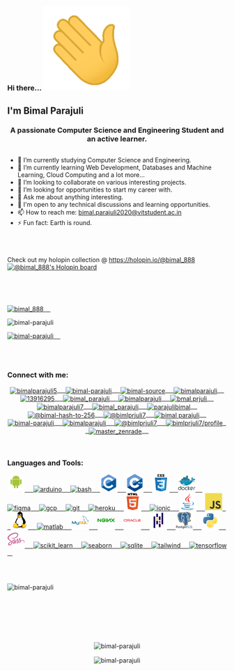 ### Hi there... <img src="https://github.com/bimal-parajuli/bimal-parajuli/blob/main/assets/wave.gif" width="200px">

## I'm Bimal Parajuli

<h3 align="center" >A passionate Computer Science and Engineering Student and an active learner.</h3>

## 
- 🔭 I’m currently studying Computer Science and Engineering.
- 🌱 I’m currently learning Web Development, Databases and Machine Learning, Cloud Computing and a lot more...
- 👯 I’m looking to collaborate on various interesting projects.
- 🤔 I’m looking for opportunities to start my career with.
- 💬 Ask me about anything interesting.
- 💬 I'm open to any technical discussions and learning opportunities.
- 📫 How to reach me: bimal.parajuli2020@vitstudent.ac.in
- ⚡ Fun fact: Earth is round.

<br>
<br>

Check out my holopin collection @ https://holopin.io/@bimal_888
[![@bimal_888's Holopin board](https://holopin.me/bimal_888)](https://holopin.io/@bimal_888)

<br>
<br>
<center>

  <br />
<!--   <h1 align="center">Hi 👋, I'm Bimal Parajuli</h1>
 -->

<!--   Twitter Follow -->
 <p align="left"> 
   <a href="https://twitter.com/bimal_888" target="blank">
     <img src="https://img.shields.io/twitter/follow/bimal_888?logo=twitter&style=for-the-badge" alt="bimal_888" /> &nbsp; &nbsp; 
   </a> 
  </p>
  <!-- github profile view counter -->
 <p align="left"> 
   <img src="https://komarev.com/ghpvc/?username=bimal-parajuli&label=Profile%20views&color=0e75b6&style=flat" alt="bimal-parajuli" /> &nbsp; &nbsp; 
  </p>
<!--   <br /> -->
  
<!-- vercel trophies -->
<p align="left"> 
  <a href="https://github.com/ryo-ma/github-profile-trophy">
    <img src="https://github-profile-trophy.vercel.app/?username=bimal-parajuli" alt="bimal-parajuli" /> &nbsp; &nbsp; 
  </a> 
 </p>

  <br />


<br />

<!-- Links to profiles:: -->
<h3 align="left">Connect with me:</h3>

<!-- twitter -->
<a href="https://twitter.com/bimalparajuli5" target="blank">
    <img align="center" src="https://raw.githubusercontent.com/rahuldkjain/github-profile-readme-generator/master/src/images/icons/Social/twitter.svg" alt="bimalparajuli5" height="30" width="40" /> &nbsp; &nbsp; 
</a>

<!-- linkedin -->
<a href="https://linkedin.com/in/bimal-parajuli" target="blank">
    <img align="center" src="https://raw.githubusercontent.com/rahuldkjain/github-profile-readme-generator/master/src/images/icons/Social/linked-in-alt.svg" alt="bimal-parajuli" height="30" width="40" /> &nbsp; &nbsp; 
</a>

<!-- Codepen.io -->
<a href="https://codepen.io/bimal-source" target="blank">
    <img align="center" src="https://raw.githubusercontent.com/rahuldkjain/github-profile-readme-generator/master/src/images/icons/Social/codepen.svg" alt="bimal-source" height="30" width="40" /> &nbsp; &nbsp; 
</a>

<!-- dev.to -->
<a href="https://dev.to/bimalparajuli" target="blank">
    <img align="center" src="https://raw.githubusercontent.com/rahuldkjain/github-profile-readme-generator/master/src/images/icons/Social/devto.svg" alt="bimalparajuli" height="30" width="40" /> &nbsp; &nbsp; 
</a>

<!-- The all godly Stack Overflow -->
<a href="https://stackoverflow.com/users/13916295" target="blank">
    <img align="center" src="https://raw.githubusercontent.com/rahuldkjain/github-profile-readme-generator/master/src/images/icons/Social/stack-overflow.svg" alt="13916295" height="30" width="40" /> &nbsp; &nbsp; 
</a>

<!-- Codesandbox -->
<a href="https://codesandbox.com/bimal_parajuli" target="blank">
    <img align="center" src="https://raw.githubusercontent.com/rahuldkjain/github-profile-readme-generator/master/src/images/icons/Social/codesandbox.svg" alt="bimal_parajuli" height="30" width="40" /> &nbsp; &nbsp; 
</a>

<!-- Kaggle -->
<a href="https://kaggle.com/bimalparajuli" target="blank">
    <img align="center" src="https://raw.githubusercontent.com/rahuldkjain/github-profile-readme-generator/master/src/images/icons/Social/kaggle.svg" alt="bimalparajuli" height="30" width="40" /> &nbsp; &nbsp; 
</a>

<!-- Facebook -->
<a href="https://fb.com/bmal.prjuli" target="blank">
    <img align="center" src="https://raw.githubusercontent.com/rahuldkjain/github-profile-readme-generator/master/src/images/icons/Social/facebook.svg" alt="bmal.prjuli" height="30" width="40" /> &nbsp; &nbsp; 
</a>
<!-- The all poisonous Instagram. I have no tiktok. lol. I'm Super big bren now. -->
<a href="https://instagram.com/bimalparajuli7" target="blank">
    <img align="center" src="https://raw.githubusercontent.com/rahuldkjain/github-profile-readme-generator/master/src/images/icons/Social/instagram.svg" alt="bimalparajuli7" height="30" width="40" /> &nbsp; &nbsp; 
</a>

<!-- dribbble.io -->
<a href="https://dribbble.com/bimal_parajuli" target="blank">
    <img align="center" src="https://raw.githubusercontent.com/rahuldkjain/github-profile-readme-generator/master/src/images/icons/Social/dribbble.svg" alt="bimal_parajuli" height="30" width="40" /> &nbsp; &nbsp; 
</a>

<!-- behance -->
<a href="https://www.behance.net/parajulibimal" target="blank">
    <img align="center" src="https://raw.githubusercontent.com/rahuldkjain/github-profile-readme-generator/master/src/images/icons/Social/behance.svg" alt="parajulibimal" height="30" width="40" /> &nbsp; &nbsp; 
</a>

<!-- hashnode -->
<a href="https://hashnode.com/@bimal-hash-to-256" target="blank">
    <img align="center" src="https://raw.githubusercontent.com/rahuldkjain/github-profile-readme-generator/master/src/images/icons/Social/hashnode.svg" alt="@bimal-hash-to-256" height="30" width="40" /> &nbsp; &nbsp; 
</a>

<!-- medium, why isnt this free... :( -->
<a href="https://medium.com/@bimlprjuli7" target="blank">
    <img align="center" src="https://raw.githubusercontent.com/rahuldkjain/github-profile-readme-generator/master/src/images/icons/Social/medium.svg" alt="@bimlprjuli7" height="30" width="40" /> &nbsp; &nbsp; 
</a>

<!-- Youtube -->
<a href="https://www.youtube.com/c/bimal parajuli" target="blank">
    <img align="center" src="https://raw.githubusercontent.com/rahuldkjain/github-profile-readme-generator/master/src/images/icons/Social/youtube.svg" alt="bimal parajuli" height="30" width="40" /> &nbsp; &nbsp; 
</a>

<!-- Codechef -->
<a href="https://www.codechef.com/users/bimal-parajuli" target="blank">
    <img align="center" src="https://cdn.jsdelivr.net/npm/simple-icons@3.1.0/icons/codechef.svg" alt="bimal-parajuli" height="30" width="40" /> &nbsp; &nbsp; 
</a>

<!-- Hackerrank -->
<a href="https://www.hackerrank.com/bimalparajuli" target="blank">
    <img align="center" src="https://raw.githubusercontent.com/rahuldkjain/github-profile-readme-generator/master/src/images/icons/Social/hackerrank.svg" alt="bimalparajuli" height="30" width="40" /> &nbsp; &nbsp; 
</a>

<!-- Hackerearth -->
<a href="https://www.hackerearth.com/@bimlprjuli7" target="blank">
    <img align="center" src="https://raw.githubusercontent.com/rahuldkjain/github-profile-readme-generator/master/src/images/icons/Social/hackerearth.svg" alt="@bimlprjuli7" height="30" width="40" /> &nbsp; &nbsp; 
</a>

<!-- GFG -->
<a href="https://auth.geeksforgeeks.org/user/bimlprjuli7/profile" target="blank">
    <img align="center" src="https://raw.githubusercontent.com/rahuldkjain/github-profile-readme-generator/master/src/images/icons/Social/geeks-for-geeks.svg" alt="bimlprjuli7/profile" height="30" width="40" /> &nbsp; &nbsp; 
</a>

<!-- Topcoder... idk why I signed in to this -->
<a href="https://www.topcoder.com/members/master_zenrade" target="blank">
    <img align="center" src="https://raw.githubusercontent.com/rahuldkjain/github-profile-readme-generator/master/src/images/icons/Social/topcoder.svg" alt="master_zenrade" height="30" width="40" /> &nbsp; &nbsp; 
</a>

</p>

<br />

<h3 align="left">Languages and Tools:</h3>
<!-- Icons for toolings:: -->
<p align="left"> 
<a href="https://developer.android.com" target="_blank" rel="noreferrer"> 
    <img src="https://raw.githubusercontent.com/devicons/devicon/master/icons/android/android-original-wordmark.svg" alt="android" width="40" height="40"/> &nbsp; &nbsp;  
</a>

<a href="https://www.arduino.cc/" target="_blank" rel="noreferrer"> 
    <img src="https://cdn.worldvectorlogo.com/logos/arduino-1.svg" alt="arduino" width="40" height="40"/> &nbsp; &nbsp;  
</a> 
<a href="https://www.gnu.org/software/bash/" target="_blank" rel="noreferrer"> 
    <img src="https://www.vectorlogo.zone/logos/gnu_bash/gnu_bash-icon.svg" alt="bash" width="40" height="40"/> &nbsp; &nbsp;  
</a> 

<a href="https://www.cprogramming.com/" target="_blank" rel="noreferrer"> 
    <img src="https://raw.githubusercontent.com/devicons/devicon/master/icons/c/c-original.svg" alt="c" width="40" height="40"/> &nbsp; &nbsp;  
</a> 

<a href="https://www.w3schools.com/cpp/" target="_blank" rel="noreferrer"> 
    <img src="https://raw.githubusercontent.com/devicons/devicon/master/icons/cplusplus/cplusplus-original.svg" alt="cplusplus" width="40" height="40"/> &nbsp; &nbsp;  
</a> 

<a href="https://www.w3schools.com/css/" target="_blank" rel="noreferrer"> 
    <img src="https://raw.githubusercontent.com/devicons/devicon/master/icons/css3/css3-original-wordmark.svg" alt="css3" width="40" height="40"/> &nbsp; &nbsp;  
</a> 

<a href="https://www.docker.com/" target="_blank" rel="noreferrer"> 
    <img src="https://raw.githubusercontent.com/devicons/devicon/master/icons/docker/docker-original-wordmark.svg" alt="docker" width="40" height="40"/> &nbsp; &nbsp;  
</a> 

<a href="https://www.figma.com/" target="_blank" rel="noreferrer"> 
    <img src="https://www.vectorlogo.zone/logos/figma/figma-icon.svg" alt="figma" width="40" height="40"/> &nbsp; &nbsp;  
</a> 

<a href="https://cloud.google.com" target="_blank" rel="noreferrer"> 
    <img src="https://www.vectorlogo.zone/logos/google_cloud/google_cloud-icon.svg" alt="gcp" width="40" height="40"/> &nbsp; &nbsp;  
</a> 

<a href="https://git-scm.com/" target="_blank" rel="noreferrer"> 
    <img src="https://www.vectorlogo.zone/logos/git-scm/git-scm-icon.svg" alt="git" width="40" height="40"/> &nbsp; &nbsp;  
</a> 

<a href="https://heroku.com" target="_blank" rel="noreferrer"> 
    <img src="https://www.vectorlogo.zone/logos/heroku/heroku-icon.svg" alt="heroku" width="40" height="40"/> &nbsp; &nbsp;  
</a> 

<a href="https://www.w3.org/html/" target="_blank" rel="noreferrer"> 
    <img src="https://raw.githubusercontent.com/devicons/devicon/master/icons/html5/html5-original-wordmark.svg" alt="html5" width="40" height="40"/> &nbsp; &nbsp;  
</a> 

<a href="https://ionicframework.com" target="_blank" rel="noreferrer"> 
    <img src="https://upload.wikimedia.org/wikipedia/commons/d/d1/Ionic_Logo.svg" alt="ionic" width="40" height="40"/> &nbsp; &nbsp;  
</a> 

<a href="https://www.java.com" target="_blank" rel="noreferrer"> 
    <img src="https://raw.githubusercontent.com/devicons/devicon/master/icons/java/java-original.svg" alt="java" width="40" height="40"/> &nbsp; &nbsp;  
</a> 

<a href="https://developer.mozilla.org/en-US/docs/Web/JavaScript" target="_blank" rel="noreferrer"> 
    <img src="https://raw.githubusercontent.com/devicons/devicon/master/icons/javascript/javascript-original.svg" alt="javascript" width="40" height="40"/> &nbsp; &nbsp;  
</a> 

<a href="https://www.linux.org/" target="_blank" rel="noreferrer"> 
    <img src="https://raw.githubusercontent.com/devicons/devicon/master/icons/linux/linux-original.svg" alt="linux" width="40" height="40"/> &nbsp; &nbsp;  
</a> 

<a href="https://www.mathworks.com/" target="_blank" rel="noreferrer"> 
    <img src="https://upload.wikimedia.org/wikipedia/commons/2/21/Matlab_Logo.png" alt="matlab" width="40" height="40"/> &nbsp; &nbsp;  
</a> 

<a href="https://www.mysql.com/" target="_blank" rel="noreferrer"> 
    <img src="https://raw.githubusercontent.com/devicons/devicon/master/icons/mysql/mysql-original-wordmark.svg" alt="mysql" width="40" height="40"/> &nbsp; &nbsp;  
</a> 

<a href="https://www.nginx.com" target="_blank" rel="noreferrer"> 
    <img src="https://raw.githubusercontent.com/devicons/devicon/master/icons/nginx/nginx-original.svg" alt="nginx" width="40" height="40"/> &nbsp; &nbsp;  
</a> 

<a href="https://www.oracle.com/" target="_blank" rel="noreferrer"> 
    <img src="https://raw.githubusercontent.com/devicons/devicon/master/icons/oracle/oracle-original.svg" alt="oracle" width="40" height="40"/> &nbsp; &nbsp;  
</a> 

<a href="https://pandas.pydata.org/" target="_blank" rel="noreferrer"> 
    <img src="https://raw.githubusercontent.com/devicons/devicon/2ae2a900d2f041da66e950e4d48052658d850630/icons/pandas/pandas-original.svg" alt="pandas" width="40" height="40"/> &nbsp; &nbsp;  
</a> 

<a href="https://www.postgresql.org" target="_blank" rel="noreferrer"> 
    <img src="https://raw.githubusercontent.com/devicons/devicon/master/icons/postgresql/postgresql-original-wordmark.svg" alt="postgresql" width="40" height="40"/> &nbsp; &nbsp;  
</a> 

<a href="https://www.python.org" target="_blank" rel="noreferrer"> 
    <img src="https://raw.githubusercontent.com/devicons/devicon/master/icons/python/python-original.svg" alt="python" width="40" height="40"/> &nbsp; &nbsp;  
</a> 

<a href="https://sass-lang.com" target="_blank" rel="noreferrer"> 
    <img src="https://raw.githubusercontent.com/devicons/devicon/master/icons/sass/sass-original.svg" alt="sass" width="40" height="40"/> &nbsp; &nbsp;  
</a> 

<a href="https://scikit-learn.org/" target="_blank" rel="noreferrer"> 
    <img src="https://upload.wikimedia.org/wikipedia/commons/0/05/Scikit_learn_logo_small.svg" alt="scikit_learn" width="40" height="40"/> &nbsp; &nbsp;  
</a> 

<a href="https://seaborn.pydata.org/" target="_blank" rel="noreferrer"> 
    <img src="https://seaborn.pydata.org/_images/logo-mark-lightbg.svg" alt="seaborn" width="40" height="40"/> &nbsp; &nbsp;  
</a> 

<a href="https://www.sqlite.org/" target="_blank" rel="noreferrer"> 
    <img src="https://www.vectorlogo.zone/logos/sqlite/sqlite-icon.svg" alt="sqlite" width="40" height="40"/> &nbsp; &nbsp;  
</a> 

<a href="https://tailwindcss.com/" target="_blank" rel="noreferrer"> 
    <img src="https://www.vectorlogo.zone/logos/tailwindcss/tailwindcss-icon.svg" alt="tailwind" width="40" height="40"/> &nbsp; &nbsp;  
</a> 

<a href="https://www.tensorflow.org" target="_blank" rel="noreferrer"> 
    <img src="https://www.vectorlogo.zone/logos/tensorflow/tensorflow-icon.svg" alt="tensorflow" width="40" height="40"/> &nbsp; &nbsp;  
</a> 
</p>
<br />

<br />

<p style="display:block;">
<img align="left" src="https://github-readme-stats.vercel.app/api/top-langs?username=bimal-parajuli&show_icons=true&locale=en&layout=compact" alt="bimal-parajuli" />
</p>

<br />
<br />
<br />
<br />
<br />
<br />
<br />

<p style="display:block;">
    <img align="center" src="https://github-readme-stats.vercel.app/api?username=bimal-parajuli&show_icons=true&locale=en" alt="bimal-parajuli" />
</p>


<p style="display:block;">
    <img align="center" src="https://github-readme-streak-stats.herokuapp.com/?user=bimal-parajuli&" alt="bimal-parajuli" />
</p>


